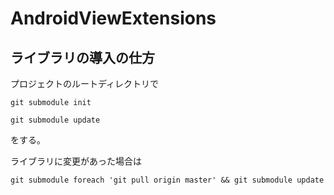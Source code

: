 # AndroidViewExtensions

## ライブラリの導入の仕方
プロジェクトのルートディレクトリで

```
git submodule init
```

```
git submodule update
```

をする。

ライブラリに変更があった場合は


```
git submodule foreach 'git pull origin master' && git submodule update
```
